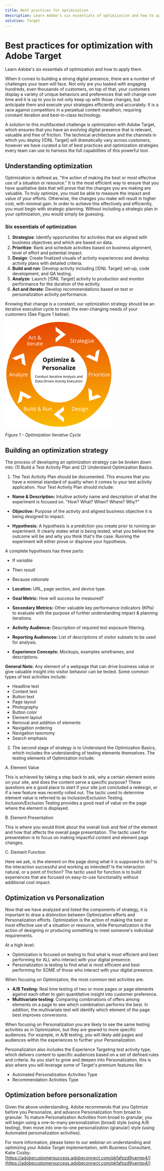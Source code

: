 ```yaml
---
title: Best practices for optimization
description: Learn Adobe's six essentials of optimization and how to apply them. 
solution: Target
---
```

# Best practices for optimization with Adobe Target

Learn Adobe's six essentials of optimization and how to apply them.

When it comes to building a strong digital presence, there are a number of challenges your team will face. Not only are you tasked with engaging hundreds, even thousands of customers, on top of that, your customers display a variety of unique behaviors and preferences that will change over time and it is up to you to not only keep up with those changes, but anticipate them and execute your strategies efficiently and accurately. It is a race against competitors in a perpetual content marathon, requiring constant iteration and best-in-class technology.

A solution to this multifaceted challenge is optimization with Adobe Target, which ensures that you have an evolving digital presence that is relevant, valuable and free of friction. The technical architecture and the channels in which you deploy [!DNL Target] will dramatically vary across customers, however we have curated a list of best practices and optimization strategies every team can use to harness the full capabilities of this powerful tool.

## Understanding optimization

Optimization is defined as, "the action of making the best or most effective use of a situation or resource." It is the most efficient way to ensure that you have qualitative data that will prove that the changes you are making are valuable. To truly optimize, you must be able to measure the impact and value of your efforts. Otherwise, the changes you make will result in higher cost, with minimal gain. In order to achieve this effectively and efficiently, you must begin with strategic planning. Without including a strategic plan in your optimization, you would simply be guessing.

### Six essentials of optimization

1. **Strategize**: Identify opportunities for activities that are aligned with business objectives and which are based on data.
1. **Prioritize**: Rank and schedule activities based on business alignment, level of effort and potential impact.
1. **Design**: Create finalized visuals of activity experiences and develop activity plans with detailed criteria.
1. **Build and run**: Develop activity including [!DNL Target] set-up, code development, and QA testing.
1. **Analyze**: Launch [!DNL Target] activity to production and monitor performance for the duration of the activity.
1. **Act and iterate**:  Develop recommendations based on test or personalization activity performance.

Knowing that change is a constant, our optimization strategy should be an iterative execution cycle to meet the ever-changing needs of your customers (See Figure 1 below).

![Optimization & personalization](assets/optimize-and-personalize.png)

_Figure 1 - Optimization Iterative Cycle_

## Building an optimization strategy

The process of developing an optimization strategy can be broken down into: (1) Build a Test Activity Plan and (2) Understand Optimization Basics.

1) The Test Activity Plan should be documented. This ensures that you have a minimal standard of quality when it comes to your test activity application. Your Test Activity Plan should include:

* **Name & Description:** Intuitive activity name and description of what the experiment is focused on. "How? What? When? Where? Why?"

* **Objective:** Purpose of the activity and aligned business objective it is being designed to impact.

* **Hypothesis:** A hypothesis is a prediction you create prior to running an experiment. It clearly states what is being tested, what you believe the outcome will be and why you think that's the case. Running the experiment will either prove or disprove your hypothesis.

A complete hypothesis has three parts:

* If _variable_
* Then _result_
* Because _rationale_

* **Location:** URL, page section, and device type.
* **Goal Metric:** How will success be measured?
* **Secondary Metrics:** Other valuable key performance indicators (KPIs) to evaluate with the purpose of further understanding impact &amp; planning iterations.
* **Activity Audience:** Description of required test exposure filtering.
* **Reporting Audiences:** List of descriptions of visitor subsets to be used for analysis.
* **Experience Concepts:** Mockups, examples wireframes, and descriptions.

**General Note:** Any element of a webpage that can drive business value or give valuable insight into visitor behavior can be tested. Some common types of test activities include:

* Headline text
* Content text
* Button text
* Page layout
* Photography
* Button color
* Element layout
* Removal and addition of elements
* Navigation ordering
* Navigation taxonomy
* Search emphasis

2) The second stage of strategy is to Understand the Optimization Basics, which includes the understanding of testing elements themselves. The testing elements of Optimization include:

A. Element Value

This is achieved by taking a step back to ask, why a certain element exists on your site, and does the content serve a specific purpose? These questions are a good place to start if your site just concluded a redesign, or if a new feature was recently rolled out. The tactic used to determine element value is referred to as Inclusion/Exclusion Testing. Inclusion/Exclusion Testing provides a good read of value on the page where the element is displayed.

B. Element Presentation

This is where you would think about the overall look and feel of the element and how that affects the overall page presentation. The tactic used for presentation is to focus on making impactful content and element page changes.

C. Element Function

Here we ask, is the element on the page doing what it is supposed to do? Is the interaction successful and working as intended? Is the interaction natural, or a point of friction? The tactic used for function is to build experiences that are focused on easy-to-use functionality without additional cost impact.

## Optimization vs Personalization

Now that we have analyzed and listed the components of strategy, it is important to draw a distinction between Optimization efforts and Personalization efforts. Optimization is the action of making the best or most effective use of a situation or resource, while Personalization is the action of designing or producing something to meet someone's individual requirements.

At a high level:

* Optimization is focused on testing to find what is most efficient and best performing for ALL who interact with your digital presence.
* Personalization is testing to find what is most efficient and best performing for SOME of those who interact with your digital presence.

When focusing on Optimization, the most common test activities are:

* **A/B Testing:** Real time testing of two or more pages or page elements against each other to gain quantitative insight into customer preference.
* **Multivariate testing:** Comparing combinations of offers among elements on a page to see which combination performs the best. In addition, the multivariate test will identify which element of the page best improves conversions.

When focusing on Personalization you are likely to see the same testing activities as in Optimization, but they are geared to more specific audiences. For example, in A/B testing, you will likely add pages and audiences within the experiences to further your Personalization.

Personalization also includes the Experience Targeting test activity type, which delivers content to specific audiences based on a set of defined rules and criteria. As you start to grow and deepen into Personalization, this is also where you will leverage some of Target's premium features like:

* Automated Personalization Activities Type
* Recommendation Activities Type

## Optimization before personalization

Given the above understanding, Adobe recommends that you Optimize before you Personalize, and advance Personalization from broad to granular. To mature Personalization Activities from broad to granular, you will begin using a one-to-many personalization (broad) style (using A/B testing), then move into one-to-one personalization (granular) style (using Automated personalization activities).

For more information, please listen to our webinar on understanding and optimizing your Adobe Target implementation, with Business Consultant, Katie Cozby: [https://adobecustomersuccess.adobeconnect.com/pkfafpzd9yarmp4/](https://adobecustomersuccess.adobeconnect.com/pkfafpzd9yarmp4/)